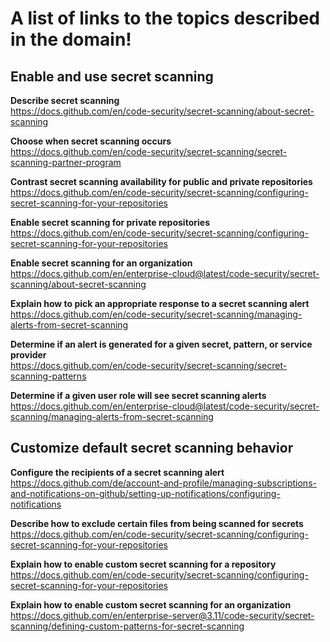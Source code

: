 # A list of links to the topics described in the domain!

## Enable and use secret scanning

**Describe secret scanning**  
https://docs.github.com/en/code-security/secret-scanning/about-secret-scanning

**Choose when secret scanning occurs**  
https://docs.github.com/en/code-security/secret-scanning/secret-scanning-partner-program

**Contrast secret scanning availability for public and private repositories**  
https://docs.github.com/en/code-security/secret-scanning/configuring-secret-scanning-for-your-repositories

**Enable secret scanning for private repositories**  
https://docs.github.com/en/code-security/secret-scanning/configuring-secret-scanning-for-your-repositories

**Enable secret scanning for an organization**  
https://docs.github.com/en/enterprise-cloud@latest/code-security/secret-scanning/about-secret-scanning

**Explain how to pick an appropriate response to a secret scanning alert**  
https://docs.github.com/en/code-security/secret-scanning/managing-alerts-from-secret-scanning

**Determine if an alert is generated for a given secret, pattern, or service provider**  
https://docs.github.com/en/code-security/secret-scanning/secret-scanning-patterns

**Determine if a given user role will see secret scanning alerts**  
https://docs.github.com/en/enterprise-cloud@latest/code-security/secret-scanning/managing-alerts-from-secret-scanning

## Customize default secret scanning behavior

**Configure the recipients of a secret scanning alert**  
https://docs.github.com/de/account-and-profile/managing-subscriptions-and-notifications-on-github/setting-up-notifications/configuring-notifications

**Describe how to exclude certain files from being scanned for secrets**  
https://docs.github.com/en/code-security/secret-scanning/configuring-secret-scanning-for-your-repositories

**Explain how to enable custom secret scanning for a repository**  
https://docs.github.com/en/code-security/secret-scanning/configuring-secret-scanning-for-your-repositories

**Explain how to enable custom secret scanning for an organization**  
https://docs.github.com/en/enterprise-server@3.11/code-security/secret-scanning/defining-custom-patterns-for-secret-scanning
